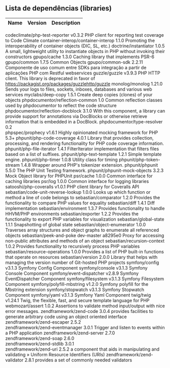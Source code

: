 
## Lista de dependências (libraries)

Name | Version | Description
-----|---------|------------------------------------------------------
codeclimate/php-test-reporter       v0.3.2             PHP client for reporting test coverage to Code Climate
container-interop/container-interop 1.1.0              Promoting the interoperability of container objects (DIC, SL, etc.)
doctrine/instantiator               1.0.5              A small, lightweight utility to instantiate objects in PHP without invoking their constructors
gpupo/cache                         1.3.0              Caching library that implements PSR-6
gpupo/common                        1.7.5              Common Objects
gpupo/common-sdk                    2.2.11             Componente de uso comum entre SDKs para integração a partir de aplicações PHP com Restful webservices
guzzle/guzzle                       v3.9.3             PHP HTTP client. This library is deprecated in favor of https://packagist.org/packages/guzzlehttp/guzzle
monolog/monolog                     1.21.0             Sends your logs to files, sockets, inboxes, databases and various web services
myclabs/deep-copy                   1.5.1              Create deep copies (clones) of your objects
phpdocumentor/reflection-common     1.0                Common reflection classes used by phpdocumentor to reflect the code structure
phpdocumentor/reflection-docblock   3.1.0              With this component, a library can provide support for annotations via DocBlocks or otherwise retrieve information that is embedded in a DocBlock.
phpdocumentor/type-resolver         0.2                
phpspec/prophecy                    v1.6.1             Highly opinionated mocking framework for PHP 5.3+
phpunit/php-code-coverage           4.0.1              Library that provides collection, processing, and rendering functionality for PHP code coverage information.
phpunit/php-file-iterator           1.4.1              FilterIterator implementation that filters files based on a list of suffixes.
phpunit/php-text-template           1.2.1              Simple template engine.
phpunit/php-timer                   1.0.8              Utility class for timing
phpunit/php-token-stream            1.4.8              Wrapper around PHP's tokenizer extension.
phpunit/phpunit                     5.5.0              The PHP Unit Testing framework.
phpunit/phpunit-mock-objects        3.2.3              Mock Object library for PHPUnit
psr/cache                           1.0.0              Common interface for caching libraries
psr/log                             1.0.0              Common interface for logging libraries
satooshi/php-coveralls              v1.0.1             PHP client library for Coveralls API
sebastian/code-unit-reverse-lookup  1.0.0              Looks up which function or method a line of code belongs to
sebastian/comparator                1.2.0              Provides the functionality to compare PHP values for equality
sebastian/diff                      1.4.1              Diff implementation
sebastian/environment               1.3.7              Provides functionality to handle HHVM/PHP environments
sebastian/exporter                  1.2.2              Provides the functionality to export PHP variables for visualization
sebastian/global-state              1.1.1              Snapshotting of global state
sebastian/object-enumerator         1.0.0              Traverses array structures and object graphs to enumerate all referenced objects
sebastian/peek-and-poke             dev-master a8295e0 Proxy for accessing non-public attributes and methods of an object
sebastian/recursion-context         1.0.2              Provides functionality to recursively process PHP variables
sebastian/resource-operations       1.0.0              Provides a list of PHP built-in functions that operate on resources
sebastian/version                   2.0.0              Library that helps with managing the version number of Git-hosted PHP projects
symfony/config                      v3.1.3             Symfony Config Component
symfony/console                     v3.1.3             Symfony Console Component
symfony/event-dispatcher            v2.8.9             Symfony EventDispatcher Component
symfony/filesystem                  v3.1.3             Symfony Filesystem Component
symfony/polyfill-mbstring           v1.2.0             Symfony polyfill for the Mbstring extension
symfony/stopwatch                   v3.1.3             Symfony Stopwatch Component
symfony/yaml                        v3.1.3             Symfony Yaml Component
twig/twig                           v1.24.1            Twig, the flexible, fast, and secure template language for PHP
webmozart/assert                    1.0.2              Assertions to validate method input/output with nice error messages.
zendframework/zend-code             3.0.4              provides facilities to generate arbitrary code using an object oriented interface
zendframework/zend-escaper          2.5.2              
zendframework/zend-eventmanager     3.0.1              Trigger and listen to events within a PHP application
zendframework/zend-server           2.7.0              
zendframework/zend-soap             2.6.0              
zendframework/zend-stdlib           3.0.1              
zendframework/zend-uri              2.5.2              a component that aids in manipulating and validating » Uniform Resource Identifiers (URIs)
zendframework/zend-validator        2.8.1              provides a set of commonly needed validators


